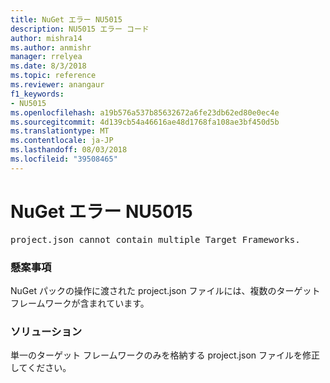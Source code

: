 ```yaml
---
title: NuGet エラー NU5015
description: NU5015 エラー コード
author: mishra14
ms.author: anmishr
manager: rrelyea
ms.date: 8/3/2018
ms.topic: reference
ms.reviewer: anangaur
f1_keywords:
- NU5015
ms.openlocfilehash: a19b576a537b85632672a6fe23db62ed80e0ec4e
ms.sourcegitcommit: 4d139cb54a46616ae48d1768fa108ae3bf450d5b
ms.translationtype: MT
ms.contentlocale: ja-JP
ms.lasthandoff: 08/03/2018
ms.locfileid: "39508465"
---
```

# <a name="nuget-error-nu5015"></a>NuGet エラー NU5015
<pre>project.json cannot contain multiple Target Frameworks.</pre>

### <a name="issue"></a>懸案事項

NuGet パックの操作に渡された project.json ファイルには、複数のターゲット フレームワークが含まれています。


### <a name="solution"></a>ソリューション

単一のターゲット フレームワークのみを格納する project.json ファイルを修正してください。

